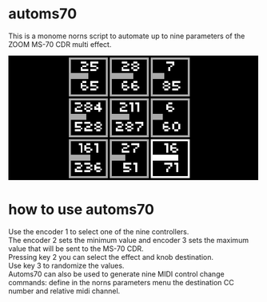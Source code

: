 # automs70
This is a monome norns script to automate up to nine parameters of the ZOOM MS-70 CDR multi effect.

![automs70](automs70.png)

# how to use automs70
Use the encoder 1 to select one of the nine controllers.   
The encoder 2 sets the minimum value and encoder 3 sets the maximum value that will be sent to the MS-70 CDR.  
Pressing key 2 you can select the effect and knob destination.  
Use key 3 to randomize the values.  
Automs70 can also be used to generate nine MIDI control change commands: define in the norns parameters menu the destination CC number and relative midi channel. 










